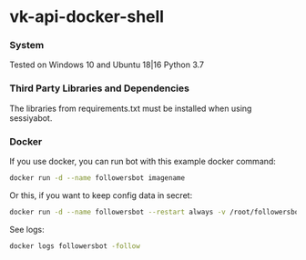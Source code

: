 # vk-api-docker-shell

### System

Tested on Windows 10 and Ubuntu 18|16
Python 3.7

### Third Party Libraries and Dependencies

The  libraries  from requirements.txt must be installed when using sessiyabot.

### Docker

If you use  docker, you can run bot with this example docker command:

```bash
docker run -d --name followersbot imagename
```

Or this, if you want to keep config data in secret:

```bash
docker run -d --name followersbot --restart always -v /root/followersbot/configvolume.py:/followersbot/data/config.py imagename
```

See logs:

```bash
docker logs followersbot -follow
```
